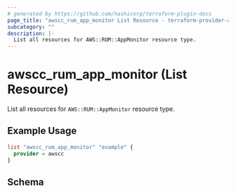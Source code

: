 ```yaml
---
# generated by https://github.com/hashicorp/terraform-plugin-docs
page_title: "awscc_rum_app_monitor List Resource - terraform-provider-awscc"
subcategory: ""
description: |-
  List all resources for AWS::RUM::AppMonitor resource type.
---
```


# awscc_rum_app_monitor (List Resource)

List all resources for `AWS::RUM::AppMonitor` resource type.

## Example Usage

```terraform
list "awscc_rum_app_monitor" "example" {
  provider = awscc
}
```

<!-- schema generated by tfplugindocs -->
## Schema
